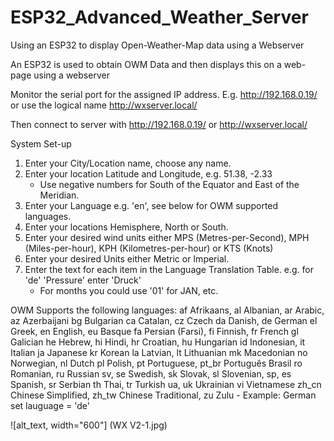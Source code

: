 # ESP32_Advanced_Weather_Server
Using an ESP32 to display Open-Weather-Map data using a Webserver

An ESP32 is used to obtain OWM Data and then displays this on a web-page using a webserver

Monitor the serial port for the assigned IP address. E.g. http://192.168.0.19/ or use the logical name  http://wxserver.local/

Then connect to server with http://192.168.0.19/ or http://wxserver.local/

System Set-up
1. Enter your City/Location name, choose any name.
2. Enter your location Latitude and Longitude, e.g. 51.38, -2.33
   - Use negative numbers for South of the Equator and East of the Meridian.
3. Enter your Language e.g. 'en', see below for OWM supported languages.
4. Enter your locations Hemisphere, North or South.
5. Enter your desired wind units either MPS (Metres-per-Second), MPH (Miles-per-hour), KPH (Kilometres-per-hour) or KTS (Knots)
6. Enter your desired Units either Metric or Imperial.
7. Enter the text for each item in the Language Translation Table. e.g. for 'de' 'Pressure' enter 'Druck'
    - For months you could use '01' for JAN, etc.
    
OWM Supports the following languages:
af Afrikaans, al Albanian, ar Arabic, az Azerbaijani
bg Bulgarian
ca Catalan, cz Czech
da Danish, de German
el Greek, en English, eu Basque
fa Persian (Farsi), fi Finnish, fr French
gl Galician
he Hebrew, hi Hindi, hr Croatian, hu Hungarian
id Indonesian, it Italian
ja Japanese
kr Korean
la Latvian, lt Lithuanian
mk Macedonian
no Norwegian, nl Dutch
pl Polish, pt Portuguese, pt_br Português Brasil
ro Romanian, ru Russian
sv, se Swedish, sk Slovak, sl Slovenian, sp, es Spanish, sr Serbian
th Thai, tr Turkish
ua, uk Ukrainian
vi Vietnamese
zh_cn Chinese Simplified, zh_tw Chinese Traditional, zu Zulu
    - Example: German set lauguage = 'de'
    
 ![alt_text, width="600"] (WX V2-1.jpg)

